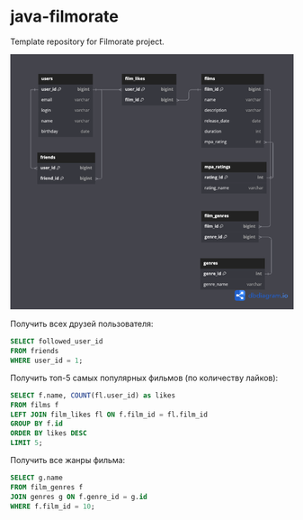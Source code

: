 # java-filmorate
Template repository for Filmorate project.

![Data Base scheme](filmorate.png)

Получить всех друзей пользователя:
``` sql
SELECT followed_user_id 
FROM friends
WHERE user_id = 1;
```

Получить топ-5 самых популярных фильмов (по количеству лайков):
```sql
SELECT f.name, COUNT(fl.user_id) as likes
FROM films f
LEFT JOIN film_likes fl ON f.film_id = fl.film_id
GROUP BY f.id
ORDER BY likes DESC
LIMIT 5;
```

Получить все жанры фильма:
```sql
SELECT g.name
FROM film_genres f
JOIN genres g ON f.genre_id = g.id
WHERE f.film_id = 10;
```